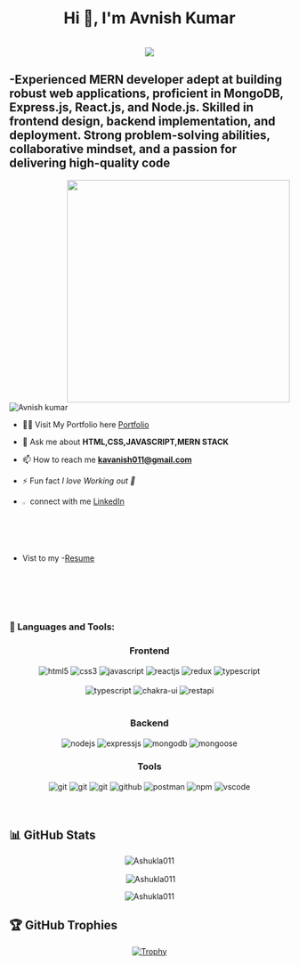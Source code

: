 
  

<h1 align="center">Hi 👋, I'm Avnish Kumar</h1>
<br/>
<div align="center">
 <img src="https://readme-typing-svg.herokuapp.com/?lines=Full+Stack+Web+Developer;MERN+Stack+Developer;Web+Developer;React+Developer;Quick+learner&color=cyan&center=true" />
</div>

<h2>-Experienced MERN developer adept at building robust web applications, proficient in MongoDB, Express.js, React.js, and Node.js. Skilled in frontend design, backend implementation, and deployment. Strong problem-solving abilities, collaborative mindset, and a passion for delivering high-quality code</h2>
<img align="right" alt "Coding" width="400" src="https://th.bing.com/th/id/OIP.dSQXoAdrGjKQbSUYPAuOzQHaEK?pid=ImgDet&rs=1">

<p align="left"> <img src="https://komarev.com/ghpvc/?username=Ashukla011&label=Profile%20views&color=0e75b6&style=flat" alt="Avnish kumar" /> </p>



- 👨‍💻 Visit My Portfolio here [Portfolio](https://Ashukla011.github.io/)

- 💬 Ask me about **HTML,CSS,JAVASCRIPT,MERN STACK**

- 📫 How to reach me **kavanish011@gmail.com** 

- ⚡ Fun fact *I love Working out 🤸*
- <img src="https://cdn-icons-png.flaticon.com/512/61/61109.png" alt="" width="2%"/> connect with me [LinkedIn](https://www.linkedin.com/in/avnish-kumar-02161922b/)

- Vist to my -[Resume](https://drive.google.com/file/d/1oCrpZEVJ0TmBlUajNVMl6MDlVNH9gOap/view?usp=sharing)
<!-- -  ♟️ Let's Play a game of Chess ♟️ -->


<br/>
<br/>
<br/>
<br/>

<h3 align="left">🚀 Languages and Tools:</h3>
<div align="center">
 
 <div align="center"><h3 align="center">Frontend</h3>
<img src="https://img.shields.io/badge/html5-%23E34F26.svg?style=for-the-badge&logo=html5&logoColor=white" align="center" alt="html5">
<img src = "https://img.shields.io/badge/css3-%231572B6.svg?style=for-the-badge&logo=css3&logoColor=white" align="center" alt="css3">
<img src ="https://img.shields.io/badge/javascript-%23323330.svg?style=for-the-badge&logo=javascript&logoColor=%23F7DF1E" align="center" alt="javascript">
<img src="https://img.shields.io/badge/React-20232A?style=for-the-badge&logo=react&logoColor=61DAFB"  align="center" alt="reactjs" />
<img src="https://img.shields.io/badge/Redux-593D88?style=for-the-badge&logo=redux&logoColor=white"  align="center" alt="redux" />
   <img src="https://img.shields.io/badge/TypeScript-87CEEB?style=for-the-badge&logo=TypeScript&logoColor=white"  align="center" alt="typescript" />
   
<!-- <img src="https://img.shields.io/badge/Material%20UI-007FFF?style=for-the-badge&logo=mui&logoColor=white"  align="center" alt="material-ui"/> -->
<!-- <img src = "https://img.shields.io/badge/tailwind css-%2338B2AC.svg?style=for-the-badge&logo=tailwind-css&logoColor=white" align="center" alt="tailwindcss"/> -->
<br/>
<br/>
    <img src="https://img.shields.io/badge/Next.js-000000?style=for-the-badge&logo=Next.js&logoColor=white"  align="center" alt="typescript" />
  <img src = "https://img.shields.io/badge/chakra ui-%234ED1C5.svg?style=for-the-badge&logo=chakraui&logoColor=white" align="center" alt="chakra-ui"/>
  <img src="https://img.shields.io/badge/rest api-%23000000.svg?style=for-the-badge&logo=flask&logoColor=white" align="center" alt="restapi"/>
  
</div>
 <br/>
  <div align="center"><h3 align="center">Backend</h3> 
<img src="https://img.shields.io/badge/Node.js-339933?style=for-the-badge&logo=nodedotjs&logoColor=white" align="center" alt="nodejs" />
<img src="https://img.shields.io/badge/Express.js-000000?style=for-the-badge&logo=express&logoColor=white" align="center" alt="expressjs"/>
<img src="https://img.shields.io/badge/MongoDB-4EA94B?style=for-the-badge&logo=mongodb&logoColor=white" align="center" alt="mongodb"/>
<img src="https://img.shields.io/badge/mongoose-%2300f.svg?style=for-the-badge&logo=fastify&logoColor=white" align="center" alt="mongoose"/>
<!--    <img src="https://img.shields.io/badge/JWT-black?style=for-the-badge&logo=JSON%20web%20tokens" align="center" alt="jwt"/> -->
 </div>
  <div align="center"><h3 align="center">Tools</h3> 
<!--    <img src="https://img.shields.io/badge/heroku-%23430098.svg?style=for-the-badge&logo=heroku&logoColor=white" align="center" alt="git"/> -->
   <img src="https://img.shields.io/badge/netlify-%23000000.svg?style=for-the-badge&logo=netlify&logoColor=#00C7B7" align="center" alt="git"/>
   <img src="https://img.shields.io/badge/vercel-%23000000.svg?style=for-the-badge&logo=vercel&logoColor=whit" align="center" alt="git"/>
   <img src="https://img.shields.io/badge/Git-f44d27?style=for-the-badge&logo=git&logoColor=white"  align="center" alt="git"/>
<img src="https://img.shields.io/badge/GitHub-100000?style=for-the-badge&logo=github&logoColor=white"  align="center" alt="github"/>
<img src ="https://img.shields.io/badge/Postman-FF6C37?style=for-the-badge&logo=postman&logoColor=white" align="center" alt="postman">
<img src = "https://img.shields.io/badge/NPM-%23000000.svg?style=for-the-badge&logo=npm&logoColor=white" align="center" alt="npm">
   <img src="https://img.shields.io/badge/Visual%20Studio-5C2D91.svg?style=for-the-badge&logo=visual-studio&logoColor=white"  align="center" alt="vscode"/>
   <br/>
<br/>
 </div>
</div>

<br/>
<h2>📊 GitHub Stats</h1>
<!-- <h2 align="center">📊 GitHub Stats</h2> -->
<p align="center" ><img align="center" src="https://github-readme-stats.vercel.app/api/top-langs?username=Ashukla011&show_icons=true&locale=en&layout=compact&theme=react&hide_border=true&bg_color=0D1117" alt="Ashukla011" /></p>
<!--   <a  align="center" href="https://github.com/Ashukla011/github-readme-stats"><img  align="center" src="https://github-readme-stats.vercel.app/api/top-langs/?username=Ashukla011&langs_count=8&count_private=true&layout=compact&theme=react&hide_border=true&bg_color=0D1117" alt="Avnish Kumar's Top Languages"/></a> -->

<p align="center">&nbsp;<img align="center" src="https://github-readme-stats.vercel.app/api?username=Ashukla011&show_icons=true&locale=en" alt="Ashukla011" /></p>

<p align="center"><img align="center" src="https://github-readme-streak-stats.herokuapp.com/?user=Ashukla011&" alt="Ashukla011" /></p>

## 🏆 GitHub Trophies
<!-- <h2 align="center">🏆 GitHub Trophies</h2> -->
<p align="center"> <a href="https://github.com/ryo-ma/github-profile-trophy"><img src="https://github-profile-trophy.vercel.app/?username=Ashukla011" alt="Trophy" /></a> </p>




<!---
Ashukla011/Ashukla011 is a ✨ special ✨ repository because its `README.md` (this file) appears on your GitHub profile.
You can click the Preview link to take a look at your changes.
--->
